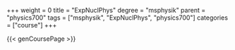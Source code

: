+++
weight = 0
title = "ExpNuclPhys"
degree = "msphysik"
parent = "physics700"
tags = ["msphysik", "ExpNuclPhys", "physics700"]
categories = ["course"]
+++

{{< genCoursePage >}}
